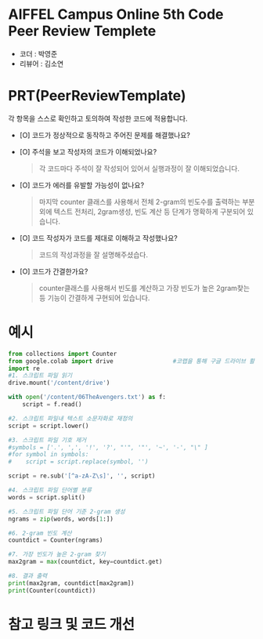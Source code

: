 
# AIFFEL Campus Online 5th Code Peer Review Templete
- 코더 : 박영준
- 리뷰어 : 김소연

# PRT(PeerReviewTemplate) 
각 항목을 스스로 확인하고 토의하여 작성한 코드에 적용합니다.

- [O] 코드가 정상적으로 동작하고 주어진 문제를 해결했나요?
  
- [O] 주석을 보고 작성자의 코드가 이해되었나요?
  > 각 코드마다 주석이 잘 작성되어 있어서 실행과정이 잘 이해되었습니다.
- [O] 코드가 에러를 유발할 가능성이 없나요?
  >마지막 counter 클래스를 사용해서 전체 2-gram의 빈도수를 출력하는 부분 외에 텍스트 전처리, 2gram생성, 빈도 계산 등 단계가 명확하게 구분되어 있습니다.
- [O] 코드 작성자가 코드를 제대로 이해하고 작성했나요?
  > 코드의 작성과정을 잘 설명해주셨습다.
- [O] 코드가 간결한가요?
  > counter클래스를 사용해서 빈도를 계산하고 가장 빈도가 높은 2gram찾는 등 기능이 간결하게 구현되어 있습니다.

# 예시
```python
from collections import Counter
from google.colab import drive                 #코랩을 통해 구글 드라이브 활용
import re
#1. 스크립트 파일 읽기
drive.mount('/content/drive')

with open('/content/06TheAvengers.txt') as f:
    script = f.read()

#2. 스크립트 파일내 텍스트 소문자화로 재정의
script = script.lower()

#3. 스크립트 파일 기호 제거
#symbols = ['.', ',', '!', '?', "'", '"', '~', '-', "\" ]
#for symbol in symbols:
#    script = script.replace(symbol, '')

script = re.sub('[^a-zA-Z\s]', '', script)

#4. 스크립트 파일 단어별 분류
words = script.split()

#5. 스크립트 파일 단어 기준 2-gram 생성
ngrams = zip(words, words[1:])

#6. 2-gram 빈도 계산
countdict = Counter(ngrams)

#7. 가장 빈도가 높은 2-gram 찾기
max2gram = max(countdict, key=countdict.get)

#8. 결과 출력
print(max2gram, countdict[max2gram])
print(Counter(countdict))
```

# 참고 링크 및 코드 개선
```python

```
